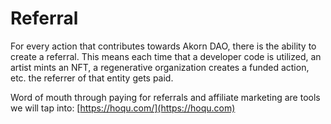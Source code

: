 # Referral

For every action that contributes towards Akorn DAO, there is the ability to create a referral. This means each time that a developer code is utilized, an artist mints an NFT, a regenerative organization creates a funded action, etc. the referrer of that entity gets paid.

Word of mouth through paying for referrals and affiliate marketing are tools we will tap into: [https://hoqu.com/](https://hoqu.com)

